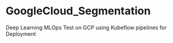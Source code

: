 # GoogleCloud_Segmentation
Deep Learning MLOps Test  on GCP using Kubeflow pipelines for Deployment
